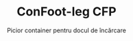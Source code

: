 ---
title: "ConFoot-leg CFP"
subtitle: "Picior container pentru docul de încărcare"
mainImage: "/images/products/confoot-leg-cfp-main.jpg"
gallery:
  - "/images/products/confoot-leg-cfp-1.jpg"
  - "/images/products/confoot-leg-cfp-2.jpg"
  - "/images/products/confoot-leg-cfp-3.jpg"
shortDescription: "ConFoot-leg CFP este proiectat pentru docuri de încărcare, permițând containerului să fie fixat la andoc și ușilor să se deschidă complet pe laterale."
technicalDescription: "Modelul CFP permite încărcarea produselor direct din producție în container, fără depozitare intermediară, iar nicio altă echipare pentru manipularea containerelor nu este necesară."
videoID: "da7h7VgJHgs"
specifications:
  - name: "Greutate"
    value: "24 kg per picior"
  - name: "Capacitate de încărcare"
    value: "30 tone"
  - name: "Interval de reglare"
    value: "de la 1.043 mm până la 1.448 mm"
  - name: "Material"
    value: "Oțel de înaltă calitate"
price: "3.600 EUR"
priceVAT: "4.356 EUR"
pricingNotes: "Discounturi pentru volume sunt disponibile. Contactați echipa noastră de vânzări pentru detalii."
buyLink: "/contact"
howToUse: |
  1. Poziționați piciorul CFP la turnarea colțului containerului
  2. Angajați mecanismul de blocare
  3. Reglați înălțimea, dacă este necesar, în intervalul de la 1.043 mm la 1.448 mm
  4. Asigurați fixarea containerului la docul de încărcare
  5. Deschideți ușile containerului complet, pe laterale
  6. Încărcați produsele direct din producție în container
benefits:
  - title: "Integrarea cu docul de încărcare"
    description: "Permite fixarea containerului la doc, permițându-i ușilor să se deschidă complet pe laterale"
  - title: "Încărcare directă"
    description: "Produsele pot fi încărcate direct din producție în container, fără depozitare intermediară"
  - title: "Fără echipamente suplimentare"
    description: "Nicio altă echipare pentru manipularea containerelor nu este necesară pentru operațiunile de încărcare"
  - title: "Eficiența remorcii"
    description: "Eliberează remorca pentru alte sarcini în timp ce containerul rămâne la docul de încărcare"
  - title: "Spațiu suplimentar de stocare"
    description: "Containerele pot fi folosite ca spațiu suplimentar de depozitare atunci când nu sunt în tranzit"
  - title: "Mobilitate imediată"
    description: "Containerele sunt întotdeauna pregătite de mutare - pur și simplu conduceți remorca sub container pentru a continua transportul"
articleContent: |
  ## Ce este ConFoot-leg CFP?

  ConFoot-leg CFP este un sistem specializat de picioare pentru containere, proiectat special pentru operațiunile docurilor de încărcare. Modelul CFP permite fixarea containerelor la docuri de încărcare, permițând ușilor să se deschidă complet pe laterale, creând o integrare perfectă între container și instalație. Această soluție inovatoare transformă containerele de transport într-o extensie eficientă a docului de încărcare, eliminând necesitatea depozitării intermediare și a echipamentelor suplimentare de manipulare.

  ## Beneficii cheie pentru operațiunile docului de încărcare

  ConFoot-leg CFP oferă avantaje operaționale semnificative pentru afacerile care încarcă și descarcă containere de transport în mod regulat. Prin fixarea containerelor direct la docul de încărcare, puteți elibera remorci pentru alte sarcini, optimizând utilizarea flotei și reducând timpii de așteptare. Produsele pot fi încărcate direct din producție în container, fără depozitare intermediară, simplificând procesul logistic și reducând costurile de manipulare.

  În plus, containerele echipate cu picioare CFP pot servi drept spațiu suplimentar de depozitare flexibil atunci când nu sunt în tranzit. Acestea rămân mereu pregătite de transport - pur și simplu conduceți remorca sub container și transportul continuă. Această versatilitate face din CFP o soluție ideală pentru afacerile care doresc să își îmbunătățească eficiența docului de încărcare și capacitatea de stocare.

  ## Cum funcționează

  ConFoot-leg CFP se atașează în siguranță la turnările colțurilor containerului, oferind suport stabil în timp ce containerul este poziționat la docul de încărcare. Picioarele au un interval de reglare de la 1.043 mm la 1.448 mm, permițând o aliniere precisă cu diferite înălțimi ale docului de încărcare. Fiecare picior cântărește 24 kg, ceea ce îi face ușor de manevrat de către operatori, în timp ce sistemul oferă o capacitate de încărcare substanțială de 30 de tone.

  Procesul de instalare este simplu:
  1. Poziționați picioarele CFP la turnările colțurilor containerului
  2. Angajați mecanismul de blocare pentru a fixa picioarele
  3. Reglați înălțimea conform necesității pentru aliniere cu docul de încărcare
  4. Asigurați fixarea containerului la doc
  5. Deschideți ușile containerului complet, pe laterale
  6. Începeți încărcarea direct din producție în container

  Odată ce încărcarea este completă, containerul rămâne pregătit pentru transport. Când este disponibilă o remorcă, aceasta poate fi pur și simplu condusă sub container, picioarele îndepărtate, iar călătoria continuată fără pași intermediari de manipulare.

  ## Aplicații ale ConFoot-leg CFP

  ### Facilități de producție
  Facilitățile de producție beneficiază semnificativ de capacitatea CFP de a crea o extensie perfectă a zonei de producție. Prin poziționarea containerelor direct la docurile de încărcare, produsele pot fi transferate direct de pe linia de producție în containere de transport, eliminând depozitarea intermediară și reducând costurile de manipulare. Această abordare de încărcare directă minimizează riscul de deteriorare și simplifică procesul logistic.

  ### Centre de distribuție
  Pentru centrele de distribuție, CFP oferă o flexibilitate valoroasă în operațiunile de încărcare. Containerele pot fi poziționate la docurile de încărcare pentru perioade extinse, permițând o încărcare eficientă pe măsură ce produsele devin disponibile. Această abordare reduce presiunea de a încărca containerele în intervale de timp strânse, când remorcile sunt în așteptare, optimizând atât utilizarea forței de muncă, cât și a resurselor de transport.

  ### Operațiuni de retail
  Afacerile de retail pot utiliza containerele echipate cu CFP ca spațiu suplimentar de depozitare flexibil în perioadele de vârf. Containerele pot fi poziționate la docurile de încărcare pentru primirea directă a mărfurilor, apoi mutate în zonele de depozitare când sunt pline. Această abordare oferă o capacitate suplimentară cost-eficientă fără a necesita extinderea permanentă a facilităților.

  ### Companii de transport
  Companiile de transport beneficiază de o utilizare îmbunătățită a flotei datorită sistemului CFP. Remorcile pot lăsa containerele la locația clienților și pot continua imediat la următoarea misiune, în loc să aștepte operațiunile de încărcare/descărcare. Această eficiență poate crește semnificativ capacitatea productivă a flotelor existente de remorci.

  ## Specificații tehnice

  - **Capacitate de încărcare**: 30 tone
  - **Greutate**: 24 kg per picior
  - **Interval de reglare**: de la 1.043 mm la 1.448 mm
  - **Material**: Oțel de înaltă calitate cu finisaj durabil
  - **Compatibilitate**: Turnări standard pentru colțurile containerelor de transport

  ConFoot-leg CFP reprezintă o soluție inovatoare pentru operațiunile docurilor de încărcare, oferind afacerilor o modalitate de a optimiza procesele logistice, de a îmbunătăți utilizarea resurselor și de a crea o capacitate suplimentară flexibilă de depozitare. Prin permiterea încărcării directe din producție în containere și eliberarea remorcilor pentru alte sarcini, CFP ajută afacerile să atingă o eficiență și rentabilitate costurilor sporite în operațiunile de manipulare a containerelor.
---